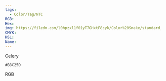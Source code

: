 ```yaml
---
tags:
  - Color/Tag/NTC
RGB:
Hex:
img: https://filedn.com/l0hpzxl1f01yT7GHxtF8cyk/Color%20Snake/standard_csv_to_svg//B8C25D.svg
CMYK:
HSL:
Name:
---
```

Celery
```palette
#B8C25D
```
RGB
